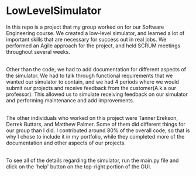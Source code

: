 # LowLevelSimulator

In this repo is a project that my group worked on for our Software Engineering course. We created a low-level simulator, and learned a lot of important skills that are necessary for success out in real jobs. We performed an Agile approach for the project, and held SCRUM meetings throughout several weeks.</br></br>

Other than the code, we had to add documentation for different aspects of the simulator. We had to talk through functional requirements that we wanted our simulator to contain, and we had 4 periods where we would submit our projects and receive feedback from the customer(A.k.a our professor). This allowed us to simulate receiving feedback on our simulator and performing maintenance and add improvements.</br></br>

The other individuals who worked on this project were Tanner Erekson, Derrek Buttars, and Matthew Palmer. Some of them did different things for our group than I did. I contributed around 80% of the overall code, so that is why I chose to include it in my portfolio, while they completed more of the documentation and other aspects of our projects.</br></br>

To see all of the details regarding the simulator, run the main.py file and click on the 'help' button on the top-right portion of the GUI.
